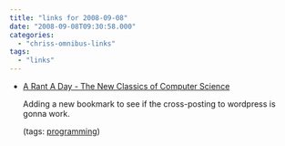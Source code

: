 ```yaml
---
title: "links for 2008-09-08"
date: "2008-09-08T09:30:58.000"
categories: 
  - "chriss-omnibus-links"
tags: 
  - "links"
---
```


- [A Rant A Day - The New Classics of Computer Science](http://arantaday.com/blog/the-new-classics/)
    
    Adding a new bookmark to see if the cross-posting to wordpress is gonna work.
    
    (tags: [programming](http://delicious.com/hubbsc/programming))
